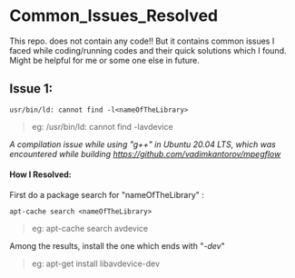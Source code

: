 # Common_Issues_Resolved
This repo. does not contain any code!! But it contains common issues I faced while coding/running codes and their quick solutions which I found. Might be helpful for me or some one else in future.


## Issue 1:
```
usr/bin/ld: cannot find -l<nameOfTheLibrary>
```
>eg: /usr/bin/ld: cannot find -lavdevice

*A compilation issue while using "g++" in Ubuntu 20.04 LTS, which was encountered while building https://github.com/vadimkantorov/mpegflow*


#### How I Resolved:

First do a package search for "nameOfTheLibrary" :
```
apt-cache search <nameOfTheLibrary>
```
>eg: apt-cache search avdevice
  
 Among the results, install the one which ends with "*-dev*"
 
>eg: apt-get install libavdevice-dev

